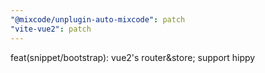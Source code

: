 ```yaml
---
"@mixcode/unplugin-auto-mixcode": patch
"vite-vue2": patch
---
```


feat(snippet/bootstrap): vue2's router&store; support hippy
